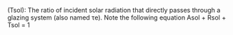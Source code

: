 ﻿(Tsol): The ratio of incident solar radiation that directly passes through a glazing system (also named τe). Note the following equation Asol + Rsol + Tsol = 1